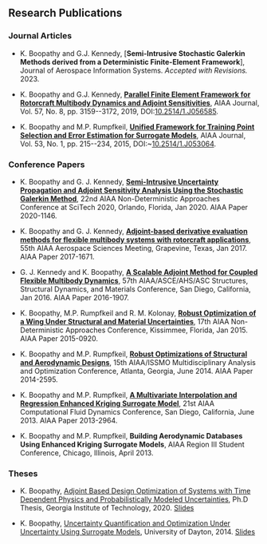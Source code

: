 ## Research Publications

### Journal Articles

- K. Boopathy and G.J. Kennedy, [**Semi-Intrusive Stochastic Galerkin Methods derived from a Deterministic Finite-Element Framework**], Journal of Aerospace Information Systems. *Accepted with Revisions.* 2023.

- K. Boopathy and G.J. Kennedy, [**Parallel Finite Element Framework for Rotorcraft Multibody Dynamics and Adjoint Sensitivities**](https://arc.aiaa.org/doi/abs/10.2514/1.J056585), AIAA Journal, Vol. 57, No. 8, pp. 3159--3172, 2019, DOI:[10.2514/1.J056585](https://doi.org/10.2514/1.J056585).

- K. Boopathy and M.P. Rumpfkeil, [**Unified Framework for Training Point Selection and Error Estimation for Surrogate Models**](https://arc.aiaa.org/doi/abs/10.2514/1.J053064), AIAA Journal, Vol. 53, No. 1, pp. 215--234, 2015, DOI:~[10.2514/1.J053064](https://doi.org/10.2514/1.J053064).

### Conference Papers

- K. Boopathy and G. J. Kennedy, [**Semi-Intrusive Uncertainty Propagation and Adjoint Sensitivity Analysis Using the Stochastic Galerkin Method**](https://arc.aiaa.org/doi/10.2514/6.2020-1146), 22nd AIAA Non-Deterministic Approaches Conference at SciTech 2020, Orlando, Florida, Jan 2020. AIAA Paper 2020-1146.

- K. Boopathy and G. J. Kennedy, [**Adjoint-based derivative evaluation methods for flexible multibody systems with rotorcraft applications**](https://arc.aiaa.org/doi/10.2514/6.2016-1671), 55th AIAA Aerospace Sciences Meeting, Grapevine, Texas, Jan 2017. AIAA Paper 2017-1671.
  
- G. J. Kennedy and K. Boopathy, [**A Scalable Adjoint Method for Coupled Flexible Multibody Dynamics**](https://dx.doi.org/10.2514/6.2016-1907), 57th AIAA/ASCE/AHS/ASC Structures, Structural Dynamics, and Materials Conference, San Diego, California, Jan 2016. AIAA Paper 2016-1907.

- K. Boopathy, M.P. Rumpfkeil and R. M. Kolonay, [**Robust Optimization of a Wing Under Structural and Material Uncertainties**](https://arc.aiaa.org/doi/abs/10.2514/6.2015-0920), 17th AIAA Non-Deterministic Approaches Conference, Kissimmee, Florida, Jan 2015. AIAA Paper 2015-0920.
  
- K. Boopathy and M.P. Rumpfkeil, [**Robust Optimizations of Structural and Aerodynamic Designs**](https://arc.aiaa.org/doi/abs/10.2514/6.2014-2595), 15th AIAA/ISSMO Multidisciplinary Analysis and Optimization Conference, Atlanta, Georgia, June 2014. AIAA Paper 2014-2595.

- K. Boopathy and M.P. Rumpfkeil, [**A Multivariate Interpolation and Regression Enhanced Kriging Surrogate Model**](https://arc.aiaa.org/doi/abs/10.2514/6.2013-2964), 21st AIAA Computational Fluid Dynamics Conference, San Diego, California, June 2013. AIAA Paper 2013-2964.

- K. Boopathy and M.P. Rumpfkeil, **Building Aerodynamic Databases Using Enhanced Kriging Surrogate Models**, AIAA Region III Student Conference, Chicago, Illinois, April 2013.

### Theses

- K. Boopathy, [Adjoint Based Design Optimization of Systems with Time Dependent Physics and Probabilistically Modeled Uncertainties](http://hdl.handle.net/1853/63658), Ph.D Thesis, Georgia Institute of Technology, 2020. [Slides](/assets/publications/komahan-boopathy-phd-defense.pdf)

- K. Boopathy, [Uncertainty Quantification and Optimization Under Uncertainty Using Surrogate Models](http://rave.ohiolink.edu/etdc/view?acc_num=dayton1398302731), University of Dayton, 2014. [Slides](/assets/publications/komahan-boopathy-masters-defense.pdf)

